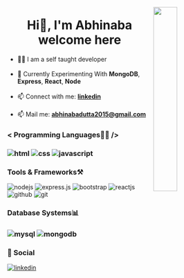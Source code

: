 <img
  align="right"
  width="33%"
  src="https://user-images.githubusercontent.com/118996650/230782029-28553db3-3fc9-4a4a-b3f2-a6a4bebadaa8.gif"
/>



<h1 align="center">Hi👋, I'm Abhinaba welcome here</h1>

<ul>
  <li>👨‍💻 I am a self taught developer</li>

  <br />
  <li>
    🔭 Currently Experimenting With <strong>MongoDB</strong>,
    <strong>Express</strong>, <strong>React</strong>, <strong>Node</strong>
  </li>
  <br />
  <li>
    📫 Connect with me:
    <a href="https://www.linkedin.com/in/abhinabadutta/"
      ><strong>linkedin</strong></a
    >
  </li>
  <br />
  <li>
    📫 Mail me:
    <strong
      ><a href="mailto:abhinabadutta2015@gmail.com"
        >abhinabadutta2015@gmail.com</a
      ></strong
    >
</ul>


<!--  -->


<h3>< Programming Languages👨‍💻 /><h3/>

<img
  src="https://img.shields.io/badge/HTML5-E34F26?style=for-the-badge&logo=html5&logoColor=white"
  alt="html"
/> <img
  src="https://img.shields.io/badge/CSS3-1572B6?style=for-the-badge&logo=css3&logoColor=white"
  alt="css"
/> <img
  src="https://img.shields.io/badge/JavaScript-323330?style=for-the-badge&logo=javascript&logoColor=F7DF1E"
  alt="javascript"
/>


<h3>Tools & Frameworks⚒️ </h3>

<img
  src="https://img.shields.io/badge/Node.js-43853D?style=for-the-badge&logo=node.js&logoColor=white"
  alt="nodejs"
/> <img
  src="https://img.shields.io/badge/Express.js-404D59?style=for-the-badge"
  alt="express.js"
/> <img
  src="https://img.shields.io/badge/Bootstrap-563D7C?style=for-the-badge&logo=bootstrap&logoColor=white"
  alt="bootstrap"
/> <img
  src="https://img.shields.io/badge/React-20232A?style=for-the-badge&logo=react&logoColor=61DAFB"
  alt="reactjs"
/> <img
  src="https://img.shields.io/badge/GitHub-100000?style=for-the-badge&logo=github&logoColor=white"
  alt="github"
/> <img
  src="https://img.shields.io/badge/GIT-E44C30?style=for-the-badge&logo=git&logoColor=white"
  alt="git"
/> 


<h3>
  Database Systems📊
  <h3 />
  
  <img
  src="https://img.shields.io/badge/MySQL-00000F?style=for-the-badge&logo=mysql&logoColor=white"
  alt="mysql"
/> <img src="https://img.shields.io/badge/MongoDB-4EA94B?style=for-the-badge&logo=mongodb&logoColor=white" alt="mongodb" />

<h3>👨 Social</h3>


<a href="https://www.linkedin.com/in/abhinabadutta/"><img
    src="https://img.shields.io/badge/LinkedIn-0077B5?style=for-the-badge&logo=linkedin&logoColor=white"
    alt="linkedin"
/></a>

  
  

